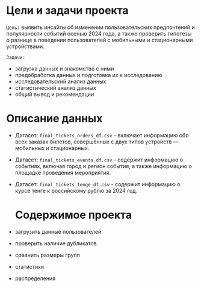 # Цели и задачи проекта

`Цель:` выявить инсайты об изменении пользовательских предпочтений и популярности событий осенью 2024 года, а также проверить гипотезы о разнице в поведении пользователей с мобильными и стационарными устройствами.

`Задачи:`
- загрузка данных и знакомство с ними
- предобработка данных и подготовка их к исследованию
- исследовательский анализ данных
- статистический анализ данных
- общий вывод и рекомендации

# Описание данных

- Датасет: `final_tickets_orders_df.csv` - включает информацию обо всех заказах билетов, совершённых с двух типов устройств — мобильных и стационарных. 
- Датасет: `final_tickets_events_df.csv` - содержит информацию о событиях, включая город и регион события, а также информацию о площадке проведения мероприятия.
- Датасет: `final_tickets_tenge_df.csv` - содержит информацию о курсе тенге к российскому рублю за 2024 год.

  # Содержимое проекта

- загрузить данные пользователей 
- проверить наличие дубликатов 
- сравнить размеры групп 
- статистики 
- распределения
